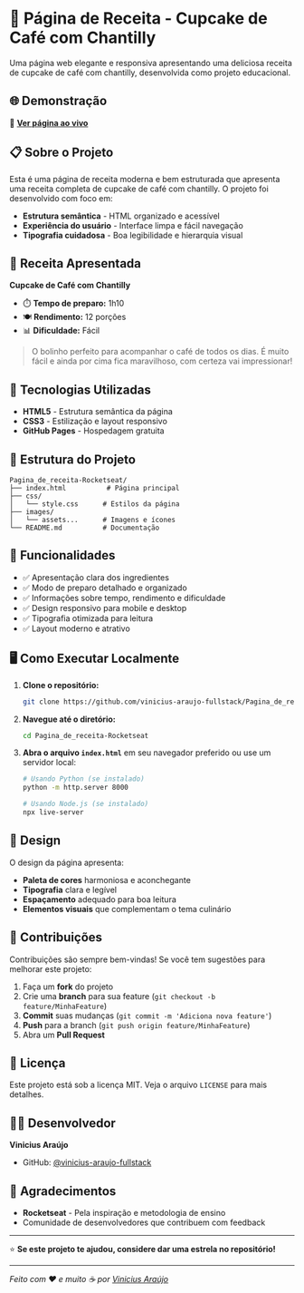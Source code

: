 # 🧁 Página de Receita - Cupcake de Café com Chantilly

Uma página web elegante e responsiva apresentando uma deliciosa receita de cupcake de café com chantilly, desenvolvida como projeto educacional.

## 🌐 Demonstração

🔗 **[Ver página ao vivo](https://vinicius-araujo-fullstack.github.io/Pagina_de_receita-Rocketseat/)**

## 📋 Sobre o Projeto

Esta é uma página de receita moderna e bem estruturada que apresenta uma receita completa de cupcake de café com chantilly. O projeto foi desenvolvido com foco em:

- **Estrutura semântica** - HTML organizado e acessível
- **Experiência do usuário** - Interface limpa e fácil navegação
- **Tipografia cuidadosa** - Boa legibilidade e hierarquia visual

## 🍰 Receita Apresentada

**Cupcake de Café com Chantilly**
- ⏱️ **Tempo de preparo:** 1h10
- 🍽️ **Rendimento:** 12 porções
- 📊 **Dificuldade:** Fácil

> O bolinho perfeito para acompanhar o café de todos os dias. É muito fácil e ainda por cima fica maravilhoso, com certeza vai impressionar!

## 🚀 Tecnologias Utilizadas

- **HTML5** - Estrutura semântica da página
- **CSS3** - Estilização e layout responsivo
- **GitHub Pages** - Hospedagem gratuita

## 📂 Estrutura do Projeto

```
Pagina_de_receita-Rocketseat/
├── index.html          # Página principal
├── css/
│   └── style.css      # Estilos da página
├── images/
│   └── assets...      # Imagens e ícones
└── README.md          # Documentação
```

## 🎯 Funcionalidades

- ✅ Apresentação clara dos ingredientes
- ✅ Modo de preparo detalhado e organizado
- ✅ Informações sobre tempo, rendimento e dificuldade
- ✅ Design responsivo para mobile e desktop
- ✅ Tipografia otimizada para leitura
- ✅ Layout moderno e atrativo

## 🖥️ Como Executar Localmente

1. **Clone o repositório:**
   ```bash
   git clone https://github.com/vinicius-araujo-fullstack/Pagina_de_receita-Rocketseat.git
   ```

2. **Navegue até o diretório:**
   ```bash
   cd Pagina_de_receita-Rocketseat
   ```

3. **Abra o arquivo `index.html`** em seu navegador preferido ou use um servidor local:
   ```bash
   # Usando Python (se instalado)
   python -m http.server 8000
   
   # Usando Node.js (se instalado)
   npx live-server
   ```

## 🎨 Design

O design da página apresenta:
- **Paleta de cores** harmoniosa e aconchegante
- **Tipografia** clara e legível
- **Espaçamento** adequado para boa leitura
- **Elementos visuais** que complementam o tema culinário

## 🤝 Contribuições

Contribuições são sempre bem-vindas! Se você tem sugestões para melhorar este projeto:

1. Faça um **fork** do projeto
2. Crie uma **branch** para sua feature (`git checkout -b feature/MinhaFeature`)
3. **Commit** suas mudanças (`git commit -m 'Adiciona nova feature'`)
4. **Push** para a branch (`git push origin feature/MinhaFeature`)
5. Abra um **Pull Request**

## 📝 Licença

Este projeto está sob a licença MIT. Veja o arquivo `LICENSE` para mais detalhes.

## 👨‍💻 Desenvolvedor

**Vinicius Araújo**
- GitHub: [@vinicius-araujo-fullstack](https://github.com/vinicius-araujo-fullstack)

## 🙏 Agradecimentos

- **Rocketseat** - Pela inspiração e metodologia de ensino
- Comunidade de desenvolvedores que contribuem com feedback

---

⭐ **Se este projeto te ajudou, considere dar uma estrela no repositório!**

---

*Feito com ❤️ e muito ☕ por [Vinicius Araújo](https://github.com/vinicius-araujo-fullstack)*
